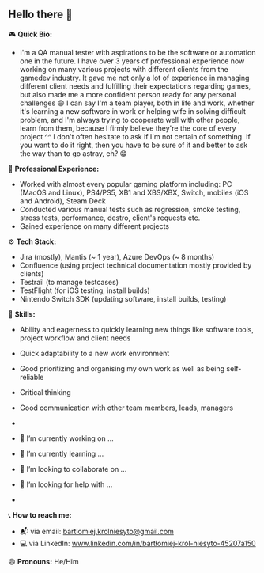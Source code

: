## Hello there 👋

🎮 **Quick Bio:**

- I'm a QA manual tester with aspirations to be the software or automation one in the future. I have over 3 years of professional experience now working on many various projects with different clients from the gamedev industry. It gave me not only a lot of experience in managing different client needs and fulfilling their expectations regarding games, but also made me a more confident person ready for any personal challenges 😄 I can say I'm a team player, both in life and work, whether it's learning a new software in work or helping wife in solving difficult problem, and I'm always trying to cooperate well with other people, learn from them, because I firmly believe they're the core of every project ^^ I don't often hesitate to ask if I'm not certain of something. If you want to do it right, then you have to be sure of it and better to ask the way than to go astray, eh? 😁

📑 **Professional Experience:** 

- Worked with almost every popular gaming platform including: PC (MacOS and Linux), PS4/PS5, XB1 and XBS/XBX, Switch, mobiles (iOS and Android), Steam Deck
- Conducted various manual tests such as regression, smoke testing, stress tests, performance, destro, client's requests etc.
- Gained experience on many different projects 

⚙ **Tech Stack:**

- Jira (mostly), Mantis (~ 1 year), Azure DevOps (~ 8 months)
- Confluence (using project technical documentation mostly provided by clients) 
- Testrail (to manage testcases)
- TestFlight (for iOS testing, install builds)
- Nintendo Switch SDK (updating software, install builds, testing)

🧠 **Skills:**

- Ability and eagerness to quickly learning new things like software tools, project workflow and client needs
- Quick adaptability to a new work environment
- Good prioritizing and organising my own work as well as being self-reliable  
- Critical thinking
- Good communication with other team members, leads, managers 
- 

- 🔭 I’m currently working on ...
- 🌱 I’m currently learning ...
- 👯 I’m looking to collaborate on ...
- 🤔 I’m looking for help with ...
- 
📞 **How to reach me:** 

  - 📬 via email: bartlomiej.krolniesyto@gmail.com
  - 💻 via LinkedIn: www.linkedin.com/in/bartłomiej-król-niesyto-45207a150
    
😄 **Pronouns:** He/Him

